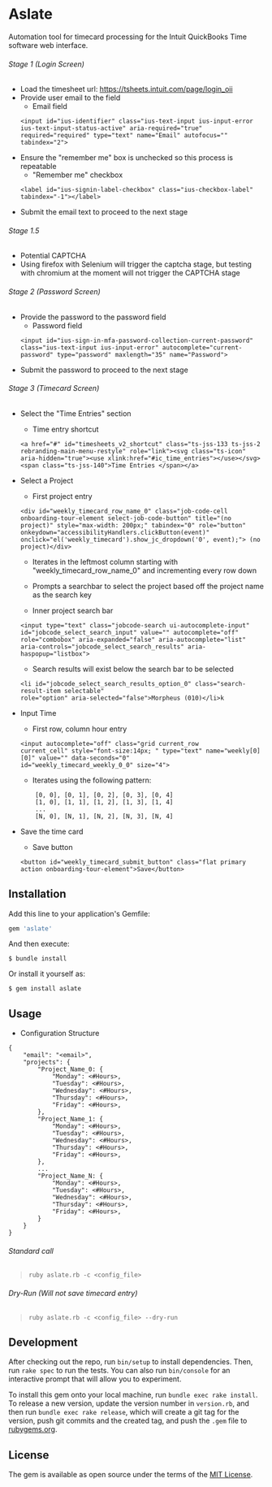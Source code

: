 # Aslate

Automation tool for timecard processing for the Intuit QuickBooks Time software web interface.

###### Stage 1 (Login Screen)
* Load the timesheet url: https://tsheets.intuit.com/page/login_oii
* Provide user email to the field 
    - Email field
    ```
    <input id="ius-identifier" class="ius-text-input ius-input-error ius-text-input-status-active" aria-required="true" required="required" type="text" name="Email" autofocus="" tabindex="2">
    ```
* Ensure the "remember me" box is unchecked so this process is repeatable
    - "Remember me" checkbox
    ```
    <label id="ius-signin-label-checkbox" class="ius-checkbox-label" tabindex="-1"></label>
    ```
* Submit the email text to proceed to the next stage

###### Stage 1.5 
* Potential CAPTCHA 
* Using firefox with Selenium will trigger the captcha stage, but testing with chromium at the
    moment will not trigger the CAPTCHA stage

###### Stage 2 (Password Screen)
* Provide the password to the password field
    - Password field
    ```
    <input id="ius-sign-in-mfa-password-collection-current-password" class="ius-text-input ius-input-error" autocomplete="current-password" type="password" maxlength="35" name="Password"> 
    ```
* Submit the password to proceed to the next stage

###### Stage 3 (Timecard Screen)
* Select the "Time Entries" section 
    - Time entry shortcut
    ```
    <a href="#" id="timesheets_v2_shortcut" class="ts-jss-133 ts-jss-2 rebranding-main-menu-restyle" role="link"><svg class="ts-icon" aria-hidden="true"><use xlink:href="#ic_time_entries"></use></svg><span class="ts-jss-140">Time Entries </span></a>
    ```

* Select a Project
    - First project entry
    ```
    <div id="weekly_timecard_row_name_0" class="job-code-cell onboarding-tour-element select-job-code-button" title="(no project)" style="max-width: 200px;" tabindex="0" role="button" onkeydown="accessibilityHandlers.clickButton(event)" onclick="el('weekly_timecard').show_jc_dropdown('0', event);"> (no project)</div>
    ```
    - Iterates in the leftmost column starting with "weekly_timecard_row_name_0" and incrementing
    every row down 

    - Prompts a searchbar to select the project based off the project name as the search key
    - Inner project search bar
    ```
    <input type="text" class="jobcode-search ui-autocomplete-input" id="jobcode_select_search_input" value="" autocomplete="off" role="combobox" aria-expanded="false" aria-autocomplete="list" aria-controls="jobcode_select_search_results" aria-haspopup="listbox">
    ```
    - Search results will exist below the search bar to be selected
    ```
    <li id="jobcode_select_search_results_option_0" class="search-result-item selectable"
    role="option" aria-selected="false">Morpheus (010)</li>k
    ```

* Input Time
    - First row, column hour entry
    ```
    <input autocomplete="off" class="grid current_row
    current_cell" style="font-size:14px; " type="text" name="weekly[0][0]" value="" data-seconds="0"
    id="weekly_timecard_weekly_0_0" size="4">
    ```
    - Iterates using the following pattern:
    ```
        [0, 0], [0, 1], [0, 2], [0, 3], [0, 4]
        [1, 0], [1, 1], [1, 2], [1, 3], [1, 4]
        ...
        [N, 0], [N, 1], [N, 2], [N, 3], [N, 4]
    ```
* Save the time card
    - Save button
    ```
    <button id="weekly_timecard_submit_button" class="flat primary action onboarding-tour-element">Save</button>
    ```

## Installation

Add this line to your application's Gemfile:

```ruby
gem 'aslate'
```

And then execute:

    $ bundle install

Or install it yourself as:

    $ gem install aslate

## Usage

* Configuration Structure
```
{
    "email": "<email>",
    "projects": {
        "Project_Name_0: {
            "Monday": <#Hours>,
            "Tuesday": <#Hours>,
            "Wednesday": <#Hours>,
            "Thursday": <#Hours>,
            "Friday": <#Hours>,
        },
        "Project_Name_1: {
            "Monday": <#Hours>,
            "Tuesday": <#Hours>,
            "Wednesday": <#Hours>,
            "Thursday": <#Hours>,
            "Friday": <#Hours>,
        },
        ...
        "Project_Name_N: {
            "Monday": <#Hours>,
            "Tuesday": <#Hours>,
            "Wednesday": <#Hours>,
            "Thursday": <#Hours>,
            "Friday": <#Hours>,
        }
    }
}
```

###### Standard call
> ```ruby aslate.rb -c <config_file> ```

###### Dry-Run (Will not save timecard entry)
> ```ruby aslate.rb -c <config_file> --dry-run```

## Development

After checking out the repo, run `bin/setup` to install dependencies. Then, run `rake spec` to run the tests. You can also run `bin/console` for an interactive prompt that will allow you to experiment.

To install this gem onto your local machine, run `bundle exec rake install`. To release a new version, update the version number in `version.rb`, and then run `bundle exec rake release`, which will create a git tag for the version, push git commits and the created tag, and push the `.gem` file to [rubygems.org](https://rubygems.org).


## License

The gem is available as open source under the terms of the [MIT License](https://opensource.org/licenses/MIT).

